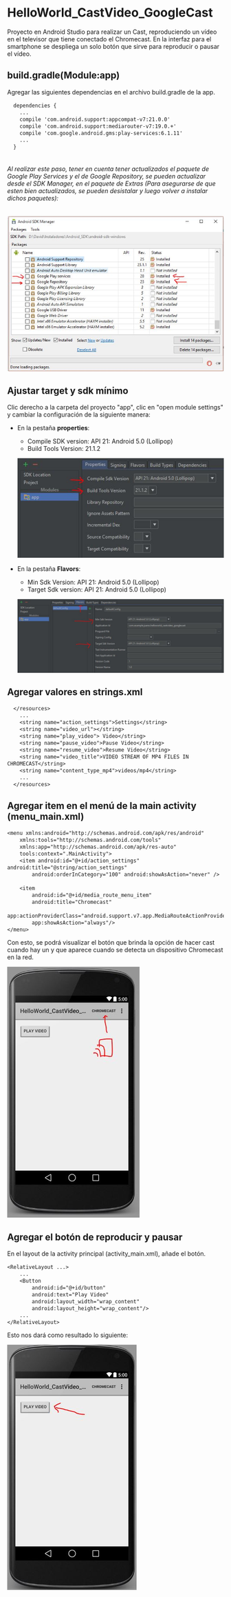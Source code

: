 # HelloWorld_CastVideo_GoogleCast
Proyecto en Android Studio para realizar un Cast, reproduciendo un vídeo en el televisor que tiene conectado el Chromecast. 
En la interfaz para el smartphone se despliega un solo botón que sirve para reproducir o pausar el vídeo.

## build.gradle(Module:app)

Agregar las siguientes dependencias en el archivo build.gradle de la app.

```
  dependencies {	
    ...	
    compile 'com.android.support:appcompat-v7:21.0.0'	
    compile 'com.android.support:mediarouter-v7:19.0.+' 
    compile 'com.google.android.gms:play-services:6.1.11'
    ...
  }
  
```

###### Al realizar este paso, tener en cuenta tener actualizados el paquete de Google Play Services y el de Google Repository, se pueden actualizar desde el SDK Manager, en el paquete de Extras (Para asegurarse de que esten bien actualizados, se pueden desistalar y luego volver a instalar dichos paquetes):

![Alt text](https://github.com/orejuelajd/HelloWorld_CastVideo_GoogleCast/blob/master/imagesreadme/cast_005.JPG "Optional Text")

## Ajustar target y sdk mínimo

Clic derecho a la carpeta del proyecto "app", clic en "open module settings" y cambiar la configuración de la siguiente manera:

* En la pestaña <b>properties</b>:
  - Compile SDK version: API 21: Android 5.0 (Lollipop)
  - Build Tools Version: 21.1.2
  
  ![Alt text](https://github.com/orejuelajd/HelloWorld_CastVideo_GoogleCast/blob/master/imagesreadme/cast_001.JPG "Optional Text")
  
* En la pestaña <b>Flavors</b>:
  - Min Sdk Version: API 21: Android 5.0 (Lollipop)
  - Target Sdk version: API 21: Android 5.0 (Lollipop) 
  
  ![Alt text](https://github.com/orejuelajd/HelloWorld_CastVideo_GoogleCast/blob/master/imagesreadme/cast_002.JPG "Optional Text")

## Agregar valores en strings.xml
    
```
  </resources>
    ...
    <string name="action_settings">Settings</string>
    <string name="video_url"></string>
    <string name="play_video"> Video</string>
    <string name="pause_video">Pause Video</string>
    <string name="resume_video">Resume Video</string>
    <string name="video_title">VIDEO STREAM OF MP4 FILES IN CHROMECAST</string>
    <string name="content_type_mp4">videos/mp4</string>
    ...
  </resources>
```
    
## Agregar item en el menú de la main activity (menu_main.xml)

```
<menu xmlns:android="http://schemas.android.com/apk/res/android"
    xmlns:tools="http://schemas.android.com/tools"
    xmlns:app="http://schemas.android.com/apk/res-auto"
    tools:context=".MainActivity">
    <item android:id="@+id/action_settings" android:title="@string/action_settings"
        android:orderInCategory="100" android:showAsAction="never" />

    <item
        android:id="@+id/media_route_menu_item"
        android:title="Chromecast"
        app:actionProviderClass="android.support.v7.app.MediaRouteActionProvider"
        app:showAsAction="always"/> 
</menu>
```

Con esto, se podrá visualizar el botón que brinda la opción de hacer cast cuando hay un 
y que aparece cuando se detecta un dispositivo Chromecast en la red.

![Alt text](https://github.com/orejuelajd/HelloWorld_CastVideo_GoogleCast/blob/master/imagesreadme/cast_004.JPG "Optional Text")

## Agregar el botón de reproducir y pausar

En el layout de la activity principal (activity_main.xml), añade el botón.

```
<RelativeLayout ...>
    ...
    <Button
        android:id="@+id/button"
        android:text="Play Video"
        android:layout_width="wrap_content"
        android:layout_height="wrap_content"/>
    ...
</RelativeLayout>
```

Esto nos dará como resultado lo siguiente:

![Alt text](https://github.com/orejuelajd/HelloWorld_CastVideo_GoogleCast/blob/master/imagesreadme/cast_003.JPG "Optional Text")
